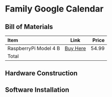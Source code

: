 # Family Google Calendar

## Bill of Materials
| Item              | Link | Price |
| :---------------- | :------: | ----: |
| RaspberryPi Model 4 B |   [Buy Here](https://www.microcenter.com/product/637834/raspberry-pi-4-model-b?rd=1)   | 54.99 |
| Total | |  |

## Hardware Construction

## Software Installation
